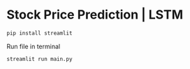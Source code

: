 # Stock Price Prediction | LSTM

```python
pip install streamlit
```

Run file in terminal
```python
streamlit run main.py
```
